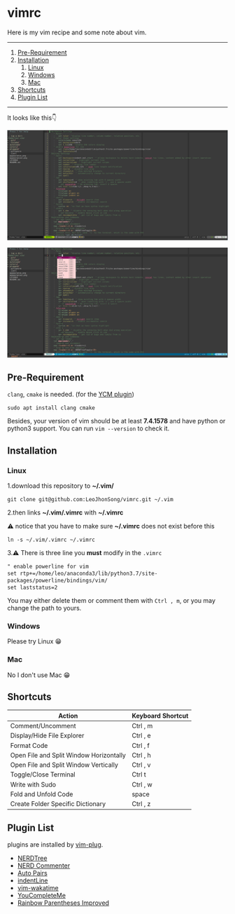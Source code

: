 # vimrc
Here is my vim recipe and some note about vim.

---

1. [Pre-Requirement](#Pre-Requirement)
2. [Installation](#Installation)
   1. [Linux](#Linux)
   2. [Windows](#Windows)
   3. [Mac](#Mac)
3. [Shortcuts](#Shortcuts)
4. [Plugin List](#Plugin-List)

---

It looks like this👇

![Normal mode](appearance.png)

![Insert mode](appearance2.png)

## Pre-Requirement

`clang`, `cmake` is needed. (for the [YCM
plugin](https://ycm-core.github.io/YouCompleteMe/#linux-64-bit))

```shell
sudo apt install clang cmake
```

Besides, your version of vim should be at least **7.4.1578** and have python or
python3 support. You can run `vim --version` to check it.

## Installation

### Linux

1.download this repository to **~/.vim/**

```shell
git clone git@github.com:LeoJhonSong/vimrc.git ~/.vim
```

2.then links **~/.vim/.vimrc** with **~/.vimrc**

   ⚠️ notice that you have to make sure **~/.vimrc** does not exist before this

```shell
ln -s ~/.vim/.vimrc ~/.vimrc
```

3.⚠️ There is three line you **must** modify in the `.vimrc`

```vim
" enable powerline for vim
set rtp+=/home/leo/anaconda3/lib/python3.7/site-packages/powerline/bindings/vim/
set laststatus=2
```

You may either delete them or comment them with `Ctrl , m`, or you may change
the path to yours.

### Windows

Please try Linux 😁

### Mac

No I don't use Mac 😁

## Shortcuts

|Action|Keyboard Shortcut|
|-|-|
|Comment/Uncomment| Ctrl , m|
|Display/Hide File Explorer| Ctrl , e|
|Format Code| Ctrl , f|
|Open File and Split Window Horizontally| Ctrl , h|
|Open File and Split Window Vertically| Ctrl , v|
|Toggle/Close Terminal| Ctrl t|
|Write with Sudo| Ctrl , w|
|Fold and Unfold Code| space|
|Create Folder Specific Dictionary| Ctrl , z|

## Plugin List

plugins are installed by [vim-plug](https://github.com/junegunn/vim-plug).

- [NERDTree](https://github.com/scrooloose/nerdtree)
- [NERD Commenter](https://github.com/scrooloose/nerdcommenter)
- [Auto Pairs](https://github.com/jiangmiao/auto-pairs)
- [indentLine](https://github.com/Yggdroot/indentLine)
- [vim-wakatime](https://github.com/wakatime/vim-wakatime)
- [YouCompleteMe](https://github.com/ycm-core/YouCompleteMe)
- [Rainbow Parentheses Improved](https://github.com/luochen1990/rainbow)
